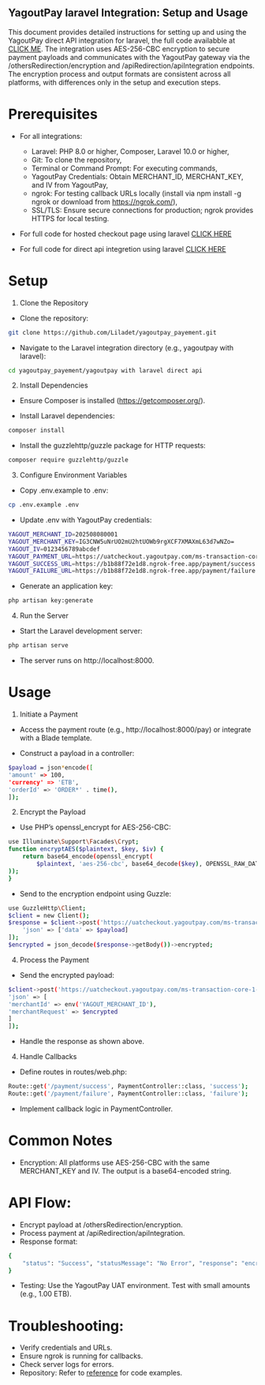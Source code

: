 ## YagoutPay laravel Integration: Setup and Usage

This document provides detailed instructions for setting up and using the YagoutPay direct API integration for laravel, the full code availabble at [CLICK ME](https://github.com/Liladet/yagoutpay_payement). The integration uses AES-256-CBC encryption to secure payment payloads and communicates with the YagoutPay gateway via the /othersRedirection/encryption and /apiRedirection/apiIntegration endpoints. The encryption process and output formats are consistent across all platforms, with differences only in the setup and execution steps.

# Prerequisites

- For all integrations:

  - Laravel: PHP 8.0 or higher, Composer, Laravel 10.0 or higher,
  - Git: To clone the repository,
  - Terminal or Command Prompt: For executing commands,
  - YagoutPay Credentials: Obtain MERCHANT_ID, MERCHANT_KEY, and IV from YagoutPay,
  - ngrok: For testing callback URLs locally (install via npm install -g ngrok or download from https://ngrok.com/),
  - SSL/TLS: Ensure secure connections for production; ngrok provides HTTPS for local testing.

- For full code for hosted checkout page using laravel [CLICK HERE](https://github.com/Liladet/yagoutpay_payement/tree/main/yagoutpay%20with%20laravel%20hosted%20checkout)

- For full code for direct api integretion using laravel [CLICK HERE](https://github.com/Liladet/yagoutpay_payement/tree/main/yagoutpay%20with%20laravel%20direct%20api)

# Setup

1. Clone the Repository

- Clone the repository:

```bash
git clone https://github.com/Liladet/yagoutpay_payement.git
```

- Navigate to the Laravel integration directory (e.g., yagoutpay with laravel):

```bash
cd yagoutpay_payement/yagoutpay with laravel direct api
```

2. Install Dependencies

- Ensure Composer is installed (https://getcomposer.org/).

- Install Laravel dependencies:

```bash
composer install
```

- Install the guzzlehttp/guzzle package for HTTP requests:

```bash
composer require guzzlehttp/guzzle
```

3. Configure Environment Variables

- Copy .env.example to .env:

```bash
cp .env.example .env
```

- Update .env with YagoutPay credentials:

```bash
YAGOUT_MERCHANT_ID=202508080001
YAGOUT_MERCHANT_KEY=IG3CNW5uNrUO2mU2htUOWb9rgXCF7XMAXmL63d7wNZo=
YAGOUT_IV=0123456789abcdef
YAGOUT_PAYMENT_URL=https://uatcheckout.yagoutpay.com/ms-transaction-core-1-0
YAGOUT_SUCCESS_URL=https://b1b88f72e1d8.ngrok-free.app/payment/success
YAGOUT_FAILURE_URL=https://b1b88f72e1d8.ngrok-free.app/payment/failure
```

- Generate an application key:

```bash
php artisan key:generate
```

4. Run the Server

- Start the Laravel development server:

```bash
php artisan serve
```

- The server runs on http://localhost:8000.

# Usage

1. Initiate a Payment

- Access the payment route (e.g., http://localhost:8000/pay) or integrate with a Blade template.

- Construct a payload in a controller:

```bash
$payload = json*encode([
'amount' => 100,
'currency' => 'ETB',
'orderId' => 'ORDER*' . time(),
]);
```

2. Encrypt the Payload

- Use PHP’s openssl_encrypt for AES-256-CBC:

```bash
use Illuminate\Support\Facades\Crypt;
function encryptAES($plaintext, $key, $iv) {
    return base64_encode(openssl_encrypt(
        $plaintext, 'aes-256-cbc', base64_decode($key), OPENSSL_RAW_DATA, $iv
));
}
```

- Send to the encryption endpoint using Guzzle:

```bash
use GuzzleHttp\Client;
$client = new Client();
$response = $client->post('https://uatcheckout.yagoutpay.com/ms-transaction-core-1-0/othersRedirection/encryption', [
    'json' => ['data' => $payload]
]);
$encrypted = json_decode($response->getBody())->encrypted;
```

4. Process the Payment

- Send the encrypted payload:

```bash
$client->post('https://uatcheckout.yagoutpay.com/ms-transaction-core-1-0/apiRedirection/apiIntegration', [
'json' => [
'merchantId' => env('YAGOUT_MERCHANT_ID'),
'merchantRequest' => $encrypted
]
]);
```

- Handle the response as shown above.

4. Handle Callbacks

- Define routes in routes/web.php:

```bash
Route::get('/payment/success', PaymentController::class, 'success');
Route::get('/payment/failure', PaymentController::class, 'failure');
```

- Implement callback logic in PaymentController.

# Common Notes

- Encryption: All platforms use AES-256-CBC with the same MERCHANT_KEY and IV. The output is a base64-encoded string.

# API Flow:

- Encrypt payload at /othersRedirection/encryption.
- Process payment at /apiRedirection/apiIntegration.
- Response format:

```bash
{
    "status": "Success", "statusMessage": "No Error", "response": "encrypted_response_base64"
}
```

- Testing: Use the YagoutPay UAT environment. Test with small amounts (e.g., 1.00 ETB).

# Troubleshooting:

- Verify credentials and URLs.
- Ensure ngrok is running for callbacks.
- Check server logs for errors.
- Repository: Refer to [reference](https://github.com/Liladet/yagoutpay_payement) for code examples.
